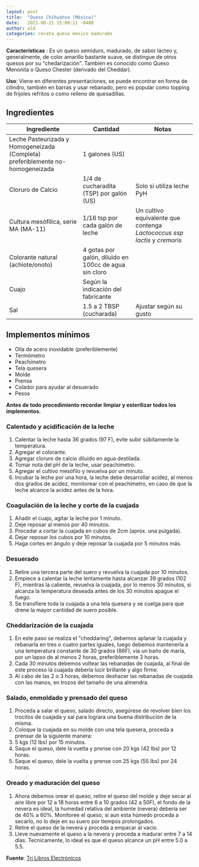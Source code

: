 ```yaml
---
layout: post
title:  "Queso Chihuahua (México)"
date:   2021-08-21 15:00:11 -0400
author: ald
categories: receta queso mexico madurado
---
```


**Características** : Es un queso semiduro, madurado, de sabor lácteo y, generalmente, de color amarillo bastante suave, se distingue de otros quesos por su "chedarización". También es conocido como Queso Menonita o Queso Chester (derivado del Cheddar).

**Uso**: Viene en diferentes presentaciones, se puede encontrar en forma de cilindro, también en barras y usar rebanado, pero es popular como topping de frijoles refritos o como relleno de quesadillas.

## Ingredientes

Ingrediente | Cantidad | Notas
------------| ---------| -----
Leche Pasteurizada y Homogeneizada (Completa) preferiblemente no-homogeneizada | 1 galones (US) |
Cloruro de Calcio | 1/4 de cucharadita (TSP) por galón (US) | Solo si utiliza leche PyH
Cultura mesófilica, serie MA (MA-11) | 1/16 tsp por cada galón de leche | Un cultivo equivalente que contenga *Lactococcus ssp lactis* y *cremoris*
Colorante natural (achiote/onoto) | 4 gotas por galón, diluido en 100cc de agua sin cloro | 
Cuajo | Según la indicación del fabricante | 
Sal | 1.5 a 2 TBSP (cucharada) | Ajustar según su gusto 

## Implementos mínimos

- Olla de acero inoxidable (preferiblemente)
- Termómetro
- Peachímetro
- Tela quesera
- Molde
- Prensa
- Colador para ayudar al desuerado
- Pesos

**Antes de todo procedimiento recordar limpiar y esterilizar todos los implementos.**

### Calentado y acidificación de la leche

1. Calentar la leche hasta 36 grados (97 F), evite subir súbitamente la temperatura.
2. Agregar el colorante.
2. Agregar cloruro de calcio diluido en agua destilada.
3. Tomar nota del pH de la leche, usar peachímetro.
4. Agregar el cultivo mesófilo y revuelva por un minuto.
5. Incubar la leche por una hora, la leche debe desarrollar acidez, al menos dos grados de acidez, monitorear con el peachímetro, en caso de que la leche alcance la acidez antes de la hora.

### Coagulación de la leche y corte de la cuajada

1. Añadir el cuajo, agitar la leche por 1 minuto.
2. Deje reposar al menos por 40 minutos.
3. Procedar a cortar la cuajada en cubos de 2cm (aprox. una pulgada).
4. Dejar reposar los cubos por 10 minutos.
5. Haga cortes en ángulo y deje reposar la cuajada por 5 minutos más.

### Desuerado 

1. Retire una tercera parte del suero y revuelva la cuajada por 10 minutos.
2. Empiece a calentar la leche lentamente hasta alcanzar 39 grados (102 F), mientras la caliente, revuelva la cuajada, por lo menos 30 minutos, si alcanza la temperatura deseada antes de los 30 minutos apague el fuego.
3. Se transfiere toda la cuajada a una tela quesera y se cuelga para que drene la mayor cantidad de suero posible.

### Cheddarización de la cuajada

1. En este paso se realiza el "cheddaring", debemos aplanar la cuajada y rebanarla en tres o cuatro partes iguales, luego debemos mantenerla a una temperatura constante de 30 grados (86F), vía un baño de maría, por un lapso de al menos 2 horas, preferiblemente 3 horas.
2. Cada 30 minutos debemos voltear las rebanadas de cuajada, al final de este proceso la cuajada debería lucir brillante y algo firme.
3. Al cabo de las 2 o 3 horas, debemos deshacer las rebanadas de cuajada con las manos, en trozos del tamaño de una almendra.

### Salado, enmoldado y prensado del queso

1. Proceda a salar el queso, salado directo, asegúrese de revolver bien los trocitos de cuajada y sal para lograra una buena distribución de la misma.
2. Coloque la cuajada en su molde con una tela quesera, proceda a prensar de la siguiente manera:
3. 5 kgs (12 lbs) por 15 minutos.
4. Saque el queso, dele la vuelta y prense con 20 kgs (42 lbs) por 12 horas.
5. Saque el queso, dele la vuelta y prense con 25 kgs (55 lbs) por 24 horas.

### Oreado y maduración del queso

1. Ahora debemos orear el queso, retire el queso del molde y deje secar al aire libre por 12 a 18 horas entre 6 a 10 grados (42 a 50F), el fondo de la nevera es ideal, la humedad relativa del ambiente (nevera) debería ser de 40% a 60%. Monitoree el queso, si aun esta húmedo proceda a secarlo, no lo deje en su suero por tiempos prolongados.
2. Retire el queso de la nevera y proceda a empacar al vacio.
3. Lleve nuevamente el queso a la nevera y proceda a madurar entre 7 a 14 días. Tecnicamente, lo ideal es que el queso alcance un pH entre 5.0 a 5.5.

**Fuente**: [Tri Libros Electrónicos](https://elibros.uacj.mx) 